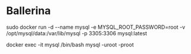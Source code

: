 # Ballerina

sudo docker run -d --name mysql -e MYSQL_ROOT_PASSWORD=root -v /opt/mysql/data:/var/lib/mysql -p 3305:3306 mysql:latest

docker exec -it mysql /bin/bash
mysql -uroot -proot

